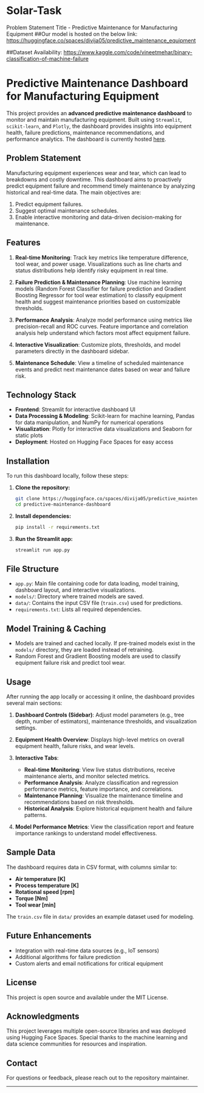 # Solar-Task
Problem Statement Title - Predictive Maintenance for Manufacturing Equipment
##Our model is hosted on the below link: 
https://huggingface.co/spaces/divija05/predictive_maintenance_equipment

##Dataset Availability:
https://www.kaggle.com/code/vineetmehar/binary-classification-of-machine-failure





# Predictive Maintenance Dashboard for Manufacturing Equipment

This project provides an **advanced predictive maintenance dashboard** to monitor and maintain manufacturing equipment. Built using `Streamlit`, `scikit-learn`, and `Plotly`, the dashboard provides insights into equipment health, failure predictions, maintenance recommendations, and performance analytics. The dashboard is currently hosted [here](https://huggingface.co/spaces/divija05/predictive_maintenance_equipment).

## Problem Statement

Manufacturing equipment experiences wear and tear, which can lead to breakdowns and costly downtime. This dashboard aims to proactively predict equipment failure and recommend timely maintenance by analyzing historical and real-time data. The main objectives are:
1. Predict equipment failures.
2. Suggest optimal maintenance schedules.
3. Enable interactive monitoring and data-driven decision-making for maintenance.

## Features

1. **Real-time Monitoring**: Track key metrics like temperature difference, tool wear, and power usage. Visualizations such as line charts and status distributions help identify risky equipment in real time.

2. **Failure Prediction & Maintenance Planning**: Use machine learning models (Random Forest Classifier for failure prediction and Gradient Boosting Regressor for tool wear estimation) to classify equipment health and suggest maintenance priorities based on customizable thresholds.

3. **Performance Analysis**: Analyze model performance using metrics like precision-recall and ROC curves. Feature importance and correlation analysis help understand which factors most affect equipment failure.

4. **Interactive Visualization**: Customize plots, thresholds, and model parameters directly in the dashboard sidebar.

5. **Maintenance Schedule**: View a timeline of scheduled maintenance events and predict next maintenance dates based on wear and failure risk.

## Technology Stack

- **Frontend**: Streamlit for interactive dashboard UI
- **Data Processing & Modeling**: Scikit-learn for machine learning, Pandas for data manipulation, and NumPy for numerical operations
- **Visualization**: Plotly for interactive data visualizations and Seaborn for static plots
- **Deployment**: Hosted on Hugging Face Spaces for easy access

## Installation

To run this dashboard locally, follow these steps:

1. **Clone the repository:**
   ```bash
   git clone https://huggingface.co/spaces/divija05/predictive_maintenance_equipment
   cd predictive-maintenance-dashboard
   ```

2. **Install dependencies:**
   ```bash
   pip install -r requirements.txt
   ```

3. **Run the Streamlit app:**
   ```bash
   streamlit run app.py
   ```

## File Structure

- `app.py`: Main file containing code for data loading, model training, dashboard layout, and interactive visualizations.
- `models/`: Directory where trained models are saved.
- `data/`: Contains the input CSV file (`train.csv`) used for predictions.
- `requirements.txt`: Lists all required dependencies.
  
## Model Training & Caching

- Models are trained and cached locally. If pre-trained models exist in the `models/` directory, they are loaded instead of retraining. 
- Random Forest and Gradient Boosting models are used to classify equipment failure risk and predict tool wear.

## Usage

After running the app locally or accessing it online, the dashboard provides several main sections:

1. **Dashboard Controls (Sidebar)**: Adjust model parameters (e.g., tree depth, number of estimators), maintenance thresholds, and visualization settings.

2. **Equipment Health Overview**: Displays high-level metrics on overall equipment health, failure risks, and wear levels.

3. **Interactive Tabs**:
   - **Real-time Monitoring**: View live status distributions, receive maintenance alerts, and monitor selected metrics.
   - **Performance Analysis**: Analyze classification and regression performance metrics, feature importance, and correlations.
   - **Maintenance Planning**: Visualize the maintenance timeline and recommendations based on risk thresholds.
   - **Historical Analysis**: Explore historical equipment health and failure patterns.

4. **Model Performance Metrics**: View the classification report and feature importance rankings to understand model effectiveness.

## Sample Data

The dashboard requires data in CSV format, with columns similar to:
- **Air temperature [K]**
- **Process temperature [K]**
- **Rotational speed [rpm]**
- **Torque [Nm]**
- **Tool wear [min]**

The `train.csv` file in `data/` provides an example dataset used for modeling.

## Future Enhancements

- Integration with real-time data sources (e.g., IoT sensors)
- Additional algorithms for failure prediction
- Custom alerts and email notifications for critical equipment

## License

This project is open source and available under the MIT License.

## Acknowledgments

This project leverages multiple open-source libraries and was deployed using Hugging Face Spaces. Special thanks to the machine learning and data science communities for resources and inspiration.

## Contact

For questions or feedback, please reach out to the repository maintainer.

---


